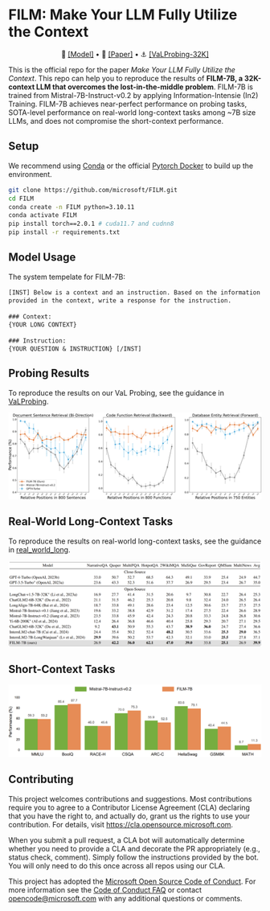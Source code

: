 # FILM: Make Your LLM Fully Utilize the Context

<p align="center">
   🤗 <a href="https://huggingface.co/In2Training/FILM-7B" target="_blank">[Model]</a> • 📃 <a href="https://arxiv.org/abs/xxx" target="_blank">[Paper]</a> • ⚓ <a href="https://huggingface.co/datasets/In2Training/VaLProbing-32K" target="_blank">[VaLProbing-32K]</a>
</p>

This is the official repo for the paper *Make Your LLM Fully Utilize the Context*.
This repo can help you to reproduce the results of **FILM-7B, a 32K-context LLM that overcomes the lost-in-the-middle problem**.
FILM-7B is trained from Mistral-7B-Instruct-v0.2 by applying Information-Intensie (In2) Training.
FILM-7B achieves near-perfect performance on probing tasks, SOTA-level performance on real-world long-context tasks among ~7B size LLMs, and does not compromise the short-context performance.


## Setup

We recommend using [Conda](https://docs.conda.io/projects/miniconda) or the official [Pytorch Docker](https://hub.docker.com/layers/pytorch/pytorch/2.0.1-cuda11.7-cudnn8-devel/images/sha256-4f66166dd757752a6a6a9284686b4078e92337cd9d12d2e14d2d46274dfa9048?context=explore) to build up the environment.

```sh
git clone https://github.com/microsoft/FILM.git
cd FILM
conda create -n FILM python=3.10.11
conda activate FILM
pip install torch==2.0.1 # cuda11.7 and cudnn8
pip install -r requirements.txt
```

## Model Usage

The system tempelate for FILM-7B:
```text
[INST] Below is a context and an instruction. Based on the information provided in the context, write a response for the instruction.

### Context:
{YOUR LONG CONTEXT}

### Instruction:
{YOUR QUESTION & INSTRUCTION} [/INST]
```

## Probing Results

To reproduce the results on our VaL Probing, see the guidance in [VaLProbing](./VaLProbing).

<p align="center">
    <img src="./figures/probing_results.png" width="800">
    <br>
</p>

## Real-World Long-Context Tasks

To reproduce the results on real-world long-context tasks, see the guidance in [real_world_long](./real_world_long).

<p align="center">
    <img src="./figures/real_world_long.png" width="800">
    <br>
</p>

## Short-Context Tasks

<p align="center">
    <img src="./figures/short.png" width="800">
    <br>
</p>

## Contributing

This project welcomes contributions and suggestions.  Most contributions require you to agree to a
Contributor License Agreement (CLA) declaring that you have the right to, and actually do, grant us
the rights to use your contribution. For details, visit https://cla.opensource.microsoft.com.

When you submit a pull request, a CLA bot will automatically determine whether you need to provide
a CLA and decorate the PR appropriately (e.g., status check, comment). Simply follow the instructions
provided by the bot. You will only need to do this once across all repos using our CLA.

This project has adopted the [Microsoft Open Source Code of Conduct](https://opensource.microsoft.com/codeofconduct/).
For more information see the [Code of Conduct FAQ](https://opensource.microsoft.com/codeofconduct/faq/) or
contact [opencode@microsoft.com](mailto:opencode@microsoft.com) with any additional questions or comments.



